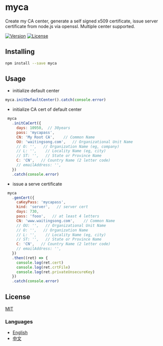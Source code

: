 # myca
Create my CA center, generate a self signed x509 certificate, issue server certificate from node.js via openssl. Multiple center supported.

[![Version](https://img.shields.io/npm/v/myca.svg)](https://www.npmjs.com/package/myca)
[![License](https://img.shields.io/badge/license-MIT-blue.svg)](https://opensource.org/licenses/MIT)


## Installing
```bash
npm install --save myca
```

## Usage
- initialize default center
```js
myca.initDefaultCenter().catch(console.error)
```

- initialize CA cert of default center
```js
 myca
   .initCaCert({
     days: 10950,  // 30years
     pass: 'mycapass',
     CN: 'My Root CA',    // Common Name
     OU: 'waitingsong.com',   // Organizational Unit Name
     // O: '',   // Organization Name (eg, company)
     // L: '',    // Locality Name (eg, city)
     // ST: '',   // State or Province Name
     C: 'CN',   // Country Name (2 letter code)
     // emailAddress: '',
   })
   .catch(console.error)
```

- issue a serve certificate
```js
 myca
   .genCert({
     caKeyPass: 'mycapass',
     kind: 'server',   // server cert
     days: 730,
     pass: 'fooo',   // at least 4 letters
     CN: 'www.waitingsong.com',    // Common Name
     // OU: '',   // Organizational Unit Name
     // O: '',   // Organization Name
     // L: '',    // Locality Name (eg, city)
     // ST: '',   // State or Province Name
     C: 'CN',   // Country Name (2 letter code)
     // emailAddress: '',
   })
   .then((ret) => {
     console.log(ret.cert)
     console.log(ret.crtFile)
     console.log(ret.privateUnsecureKey)
   })
   .catch(console.error)
```



## License
[MIT](LICENSE)


### Languages
- [English](README.md)
- [中文](README.zh-CN.md)
